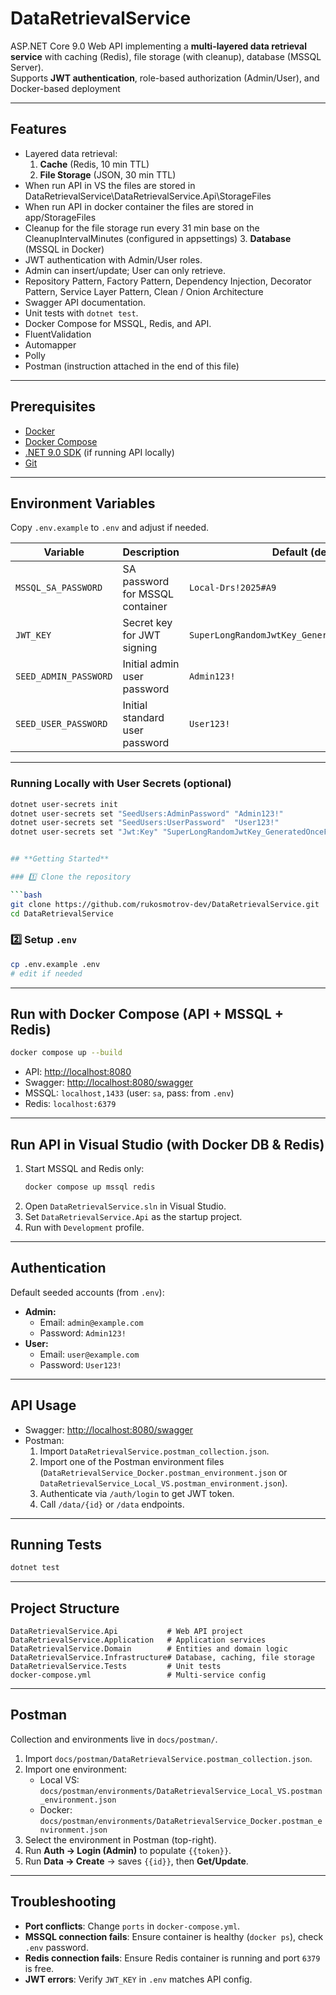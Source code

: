 ﻿# DataRetrievalService

ASP.NET Core 9.0 Web API implementing a **multi-layered data retrieval service** with caching (Redis), file storage (with cleanup), database (MSSQL Server).\
Supports **JWT authentication**, role-based authorization (Admin/User),  and Docker-based deployment

---

## **Features**

- Layered data retrieval:
  1. **Cache** (Redis, 10 min TTL)
  2. **File Storage** (JSON, 30 min TTL) 
- When run API in VS the files are stored in DataRetrievalService\DataRetrievalService.Api\StorageFiles
- When run API in docker container the files are stored in app/StorageFiles
- Cleanup for the file storage run every 31 min base on the CleanupIntervalMinutes (configured in appsettings)
  3. **Database** (MSSQL in Docker)
- JWT authentication with Admin/User roles.
- Admin can insert/update; User can only retrieve.
- Repository Pattern, Factory Pattern, Dependency Injection, Decorator Pattern, Service Layer Pattern, Clean / Onion Architecture
- Swagger API documentation.
- Unit tests with `dotnet test`.
- Docker Compose for MSSQL, Redis, and API.
- FluentValidation
- Automapper
- Polly
- Postman (instruction attached in the end of this file)

---

## **Prerequisites**

- [Docker](https://docs.docker.com/get-docker/)
- [Docker Compose](https://docs.docker.com/compose/install/)
- [.NET 9.0 SDK](https://dotnet.microsoft.com/en-us/download/dotnet/9.0) (if running API locally)
- [Git](https://git-scm.com/)

---

## **Environment Variables**

Copy `.env.example` to `.env` and adjust if needed.

| Variable              | Description                     | Default (dev)                                   |
| --------------------- | ------------------------------- | ----------------------------------------------- |
| `MSSQL_SA_PASSWORD`   | SA password for MSSQL container | `Local-Drs!2025#A9`                             |
| `JWT_KEY`             | Secret key for JWT signing      | `SuperLongRandomJwtKey_GeneratedOnceForDevOnly` |
| `SEED_ADMIN_PASSWORD` | Initial admin user password     | `Admin123!`                                     |
| `SEED_USER_PASSWORD`  | Initial standard user password  | `User123!`                                      |

---

### Running Locally with User Secrets (optional)

```bash
dotnet user-secrets init
dotnet user-secrets set "SeedUsers:AdminPassword" "Admin123!"
dotnet user-secrets set "SeedUsers:UserPassword"  "User123!"
dotnet user-secrets set "Jwt:Key" "SuperLongRandomJwtKey_GeneratedOnceForDevOnly"


## **Getting Started**

### 1️⃣ Clone the repository

```bash
git clone https://github.com/rukosmotrov-dev/DataRetrievalService.git
cd DataRetrievalService
```

### 2️⃣ Setup `.env`

```bash
cp .env.example .env
# edit if needed
```

---

## **Run with Docker Compose (API + MSSQL + Redis)**

```bash
docker compose up --build
```

- API: [http://localhost:8080](http://localhost:8080)
- Swagger: [http://localhost:8080/swagger](http://localhost:8080/swagger)
- MSSQL: `localhost,1433` (user: `sa`, pass: from `.env`)
- Redis: `localhost:6379`

---

## **Run API in Visual Studio (with Docker DB & Redis)**

1. Start MSSQL and Redis only:
   ```bash
   docker compose up mssql redis
   ```
2. Open `DataRetrievalService.sln` in Visual Studio.
3. Set `DataRetrievalService.Api` as the startup project.
4. Run with `Development` profile.

---

## **Authentication**

Default seeded accounts (from `.env`):

- **Admin:**
  - Email: `admin@example.com`
  - Password: `Admin123!`
- **User:**
  - Email: `user@example.com`
  - Password: `User123!`

---

## **API Usage**

- Swagger: [http://localhost:8080/swagger](http://localhost:8080/swagger)
- Postman:
  1. Import `DataRetrievalService.postman_collection.json`.
  2. Import one of the Postman environment files (`DataRetrievalService_Docker.postman_environment.json` or `DataRetrievalService_Local_VS.postman_environment.json`).
  3. Authenticate via `/auth/login` to get JWT token.
  4. Call `/data/{id}` or `/data` endpoints.

---

## **Running Tests**

```bash
dotnet test
```

---

## **Project Structure**

```
DataRetrievalService.Api           # Web API project
DataRetrievalService.Application   # Application services
DataRetrievalService.Domain        # Entities and domain logic
DataRetrievalService.Infrastructure# Database, caching, file storage
DataRetrievalService.Tests         # Unit tests
docker-compose.yml                 # Multi-service config
```

---

## Postman
Collection and environments live in `docs/postman/`.

1. Import `docs/postman/DataRetrievalService.postman_collection.json`.
2. Import one environment:
   - Local VS: `docs/postman/environments/DataRetrievalService_Local_VS.postman_environment.json`
   - Docker:   `docs/postman/environments/DataRetrievalService_Docker.postman_environment.json`
3. Select the environment in Postman (top-right).
4. Run **Auth → Login (Admin)** to populate `{{token}}`.
5. Run **Data → Create** → saves `{{id}}`, then **Get/Update**.

---

## **Troubleshooting**

- **Port conflicts**: Change `ports` in `docker-compose.yml`.
- **MSSQL connection fails**: Ensure container is healthy (`docker ps`), check `.env` password.
- **Redis connection fails**: Ensure Redis container is running and port `6379` is free.
- **JWT errors**: Verify `JWT_KEY` in `.env` matches API config.